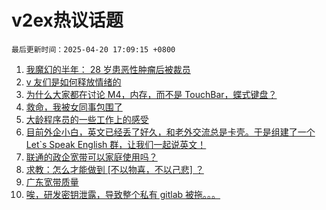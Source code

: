 # v2ex热议话题

`最后更新时间：2025-04-20 17:09:15 +0800`

1. [我魔幻的半年： 28 岁患恶性肿瘤后被裁员](https://www.v2ex.com/t/1126754)
1. [v 友们是如何释放情绪的](https://www.v2ex.com/t/1126690)
1. [为什么大家都在讨论 M4，内存，而不是 TouchBar，蝶式键盘？](https://www.v2ex.com/t/1126745)
1. [救命，我被女同事包围了](https://www.v2ex.com/t/1126771)
1. [大龄程序员的一些工作上的感受](https://www.v2ex.com/t/1126789)
1. [目前外企小白，英文已经丢了好久，和老外交流总是卡壳。于是组建了一个 Let`s Speak English 群，让我们一起说英文！](https://www.v2ex.com/t/1126765)
1. [联通的政企宽带可以家庭使用吗？](https://www.v2ex.com/t/1126709)
1. [求教：怎么才能做到 [不以物喜，不以己悲] ？](https://www.v2ex.com/t/1126724)
1. [广东宽带质量](https://www.v2ex.com/t/1126715)
1. [唉，研发密钥泄露，导致整个私有 gitlab 被拖。。。](https://www.v2ex.com/t/1126773)

